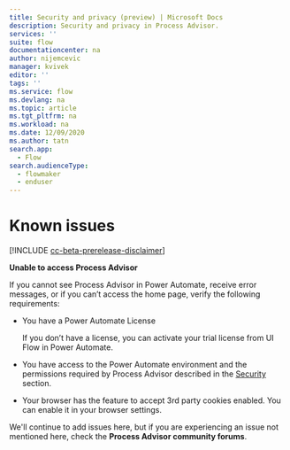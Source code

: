 ```yaml
---
title: Security and privacy (preview) | Microsoft Docs
description: Security and privacy in Process Advisor.
services: ''
suite: flow
documentationcenter: na
author: nijemcevic 
manager: kvivek
editor: ''
tags: ''
ms.service: flow
ms.devlang: na
ms.topic: article
ms.tgt_pltfrm: na
ms.workload: na
ms.date: 12/09/2020
ms.author: tatn
search.app: 
  - Flow
search.audienceType: 
  - flowmaker
  - enduser
---
```


# Known issues

[!INCLUDE [cc-beta-prerelease-disclaimer](includes/cc-beta-prerelease-disclaimer.md)]

**Unable to access Process Advisor**

If you cannot see Process Advisor in Power Automate, receive error messages, or if you can’t access the home page, verify the following requirements:

- You have a Power Automate License

   If you don’t have a license, you can activate your trial license from UI Flow in Power Automate.
- You have access to the Power Automate environment and the permissions required by Process Advisor described in the [Security](process-advisor-security.md) section.
- Your browser has the feature to accept 3rd party cookies enabled.
  You can enable it in your browser settings.

We'll continue to add issues here, but if you are experiencing an issue not mentioned here, check the **Process Advisor community forums**.